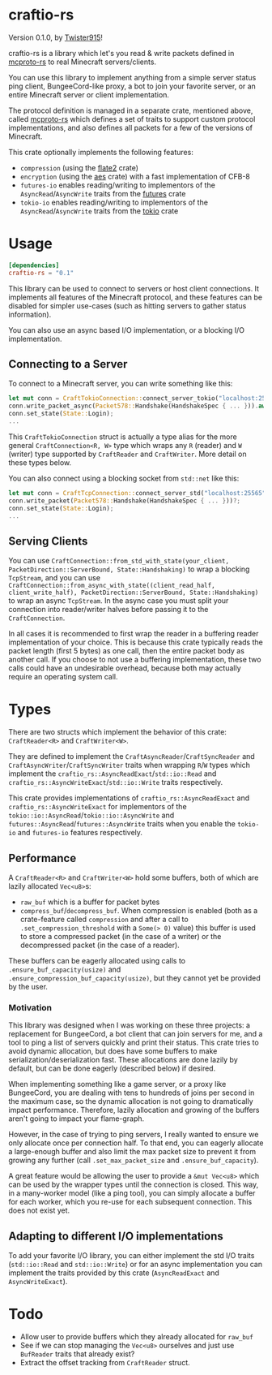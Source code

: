 # craftio-rs

Version 0.1.0, by [Twister915](https://github.com/Twister915)!

craftio-rs is a library which let's you read & write packets defined in [mcproto-rs](https://github.com/Twister915/mcproto-rs) 
to real Minecraft servers/clients.

You can use this library to implement anything from a simple server status ping client, BungeeCord-like proxy, a bot 
to join your favorite server, or an entire Minecraft server or client implementation.

The protocol definition is managed in a separate crate, mentioned above, called [mcproto-rs](https://github.com/Twister915/mcproto-rs)
which defines a set of traits to support custom protocol implementations, and also defines all packets for a few of the 
versions of Minecraft.

This crate optionally implements the following features:
* `compression` (using the [flate2](https://crates.io/crates/flate2) crate)
* `encryption` (using the [aes](https://crates.io/crates/aes) crate) with a fast implementation of CFB-8
* `futures-io` enables reading/writing to implementors of the `AsyncRead`/`AsyncWrite` traits from the 
  [futures](https://crates.io/crates/futures) crate
* `tokio-io` enables reading/writing to implementors of the `AsyncRead`/`AsyncWrite` traits from the 
  [tokio](https://crates.io/crates/tokio) crate

# Usage

```toml
[dependencies]
craftio-rs = "0.1"
```

This library can be used to connect to servers or host client connections. It implements all features of the Minecraft
protocol, and these features can be disabled for simpler use-cases (such as hitting servers to gather status information).

You can also use an async based I/O implementation, or a blocking I/O implementation.

## Connecting to a Server

To connect to a Minecraft server, you can write something like this:

```rust
let mut conn = CraftTokioConnection::connect_server_tokio("localhost:25565").await?;
conn.write_packet_async(Packet578::Handshake(HandshakeSpec { ... })).await?;
conn.set_state(State::Login);
...
```

This `CraftTokioConnection` struct is actually a type alias for the more general `CraftConnection<R, W>` type which wraps
any `R` (reader) and `W` (writer) type supported by `CraftReader` and `CraftWriter`. More detail on these types below.

You can also connect using a blocking socket from `std::net` like this:

```rust
let mut conn = CraftTcpConnection::connect_server_std("localhost:25565")?;
conn.write_packet(Packet578::Handshake(HandshakeSpec { ... }))?;
conn.set_state(State::Login);
...
```

## Serving Clients

You can use `CraftConnection::from_std_with_state(your_client, PacketDirection::ServerBound, State::Handshaking)` to wrap
a blocking `TcpStream`, and you can use `CraftConnection::from_async_with_state((client_read_half, client_write_half), PacketDirection::ServerBound, State::Handshaking)`
to wrap an async `TcpStream`. In the async case you must split your connection into reader/writer halves before passing it to the 
`CraftConnection`.

In all cases it is recommended to first wrap the reader in a buffering reader implementation of your choice. This is because
this crate typically reads the packet length (first 5 bytes) as one call, then the entire packet body as another call. If
you choose to not use a buffering implementation, these two calls could have an undesirable overhead, because both may actually
require an operating system call.

# Types

There are two structs which implement the behavior of this crate: `CraftReader<R>` and `CraftWriter<W>`.

They are defined to implement the `CraftAsyncReader`/`CraftSyncReader` and `CraftAsyncWriter`/`CraftSyncWriter` traits
when wrapping `R`/`W` types which implement the `craftio_rs::AsyncReadExact`/`std::io::Read` and 
`craftio_rs::AsyncWriteExact`/`std::io::Write` traits respectively.

This crate provides implementations of `craftio_rs::AsyncReadExact` and `craftio_rs::AsyncWriteExact` for implementors of
the `tokio::io::AsyncRead`/`tokio::io::AsyncWrite` and `futures::AsyncRead`/`futures::AsyncWrite` traits when you enable 
the `tokio-io` and `futures-io` features respectively.

## Performance

A `CraftReader<R>` and `CraftWriter<W>` hold some buffers, both of which are lazily allocated `Vec<u8>`s:
* `raw_buf` which is a buffer for packet bytes
* `compress_buf`/`decompress_buf`. When compression is enabled (both as a crate-feature called `compression` and after 
  a call to `.set_compression_threshold` with a `Some(> 0)` value) this buffer is used to store a compressed packet 
  (in the case of a writer) or the decompressed packet (in the case of a reader).

These buffers can be eagerly allocated using calls to `.ensure_buf_capacity(usize)` and `.ensure_compression_buf_capacity(usize)`, 
but they cannot yet be provided by the user.

### Motivation

This library was designed when I was working on these three projects: a replacement for BungeeCord, a bot client that can
join servers for me, and a tool to ping a list of servers quickly and print their status. This crate tries to avoid dynamic
allocation, but does have some buffers to make serialization/deserialization fast. These allocations are done lazily by
default, but can be done eagerly (described below) if desired.

When implementing something like a game server, or a proxy like BungeeCord, you are dealing with tens to hundreds of joins
per second in the maximum case, so the dynamic allocation is not going to dramatically impact performance. Therefore,
lazily allocation and growing of the buffers aren't going to impact your flame-graph.

However, in the case of trying to ping servers, I really wanted to ensure we only allocate once per connection half. To
that end, you can eagerly allocate a large-enough buffer and also limit the max packet size to prevent it from growing
any further (call `.set_max_packet_size` and `.ensure_buf_capacity`).

A great feature would be allowing the user to provide a `&mut Vec<u8>` which can be used by the wrapper types until the
connection is closed. This way, in a many-worker model (like a ping tool), you can simply allocate a buffer for each worker,
which you re-use for each subsequent connection. This does not exist yet.

## Adapting to different I/O implementations

To add your favorite I/O library, you can either implement the std I/O traits (`std::io::Read` and `std::io::Write`) or 
for an async implementation you can implement the traits provided by this crate (`AsyncReadExact` and `AsyncWriteExact`).

# Todo

* Allow user to provide buffers which they already allocated for `raw_buf`
* See if we can stop managing the `Vec<u8>` ourselves and just use `BufReader` traits that already exist?
* Extract the offset tracking from `CraftReader` struct.